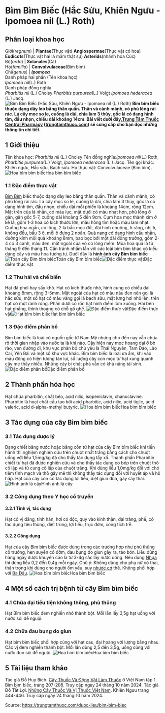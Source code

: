 # Bìm Bìm Biếc (Hắc Sửu, Khiên Ngưu - Ipomoea nil (L.) Roth)

Phân loại khoa học  
---  
Giới(_regnum_) |  **Plantae**(Thực vật) **Angiospermae**(Thực vật có hoa) **Eudicots**(Thực vật hai lá mầm thật sự) **Asterids**(nhánh hoa Cúc)  
Bộ(_ordo_) | **Solanales**(Cà)  
Họ(_familia_) | **Convolvulaceae**(Bìm bìm)  
Chi(_genus_) | **_Ipomoea_**  
Danh pháp hai phần (Tên khoa học)  
_Ipomoea nil_(L.) Roth  
Danh pháp đồng nghĩa  
_Pharbitis nil_ (L.) Choisy _Pharbitis purpurea_(L.) Voigt _Ipomoea hederacea_ (L.) Jacq.  
![Bìm Bìm Biếc \(Hắc Sửu, Khiên Ngưu - Ipomoea nil \(L.\) Roth\)](https://trungtamthuoc.com/images/others/bim-bim-biec-1026.jpg)
**Bìm bìm biếc thuộc dạng dây leo bằng thân quấn. Thân và cành mảnh, có phủ lông rải rác. Lá cây mọc so le, cuống lá dài, chia làm 3 thùy, gốc lá có dạng hình tim, đầu nhọn, chiều dài khoảng 14cm. Bài viết dưới đây,[Trung Tâm Thuốc Central Pharmacy](https://trungtamthuoc.com/ "Trung Tâm Thuốc Central Pharmacy") ([trungtamthuoc.com](https://trungtamthuoc.com/ "trungtamthuoc.com")) sẽ cung cấp cho bạn đọc những thông tin chi tiết.**
##  1 Giới thiệu
Tên khoa học: _Pharbitis nil_ (L.) Choisy
Tên đồng nghĩa:_Ipomoea nil_(L.) Roth, _Pharbitis purpurea_(L.) Voigt, _Ipomoea hederacea_ (L.) Jacq.
Tên gọi khác: Khiên ngưu, Hắc sửu, Bạch sửu. 
Họ thực vật: Convolvulaceae (Bìm bìm).
![Hoa bìm bìm biếc](https://trungtamthuoc.com/images/item/bim-bim-biec-0.jpg)Hoa bìm bìm biếc
### 1.1 Đặc điểm thực vật
[Bìm Bìm](https://trungtamthuoc.com/duoc-lieu/bim-bim-72 "Bìm Bìm") biếc thuộc dạng dây leo bằng thân quấn. Thân và cành mảnh, có phủ lông rải rác.
Lá cây mọc so le, cuống lá dài, chia làm 3 thùy, gốc lá có dạng hình tim, đầu nhọn, chiều dài mỗi phiến lá khoảng 14cm, rộng 12cm. Mặt trên của lá nhẵn, có màu lục, mặt dưới có màu nhạt hơn, phủ lông ở gân, gân gốc 5-7, cuống dài khoảng 5 đến 9cm.
Cụm hoa mọc thành xim ở kẽ lá, gồm 1-3 hoa có kích thước lớn, màu hồng tím hoặc màu lam nhạt. Cuống hoa ngắn, có lông, 2 lá bắc mọc đối, đài hình chuông, 5 răng, nhị 5, không đều, bầu 3 ô, mỗi ô đựng 2 noãn.
Quả nang có dạng hình cầu nhẵn, đường kính mỗi quả khoảng 8mm, bao bọc bởi một đài đồng trưởng, gồm 2-4 có 3 cạnh, màu đen, mặt ngoài của vỏ có lông mềm.
Mùa hoa quả là từ tháng 9 đến tháng 11.
Cần tránh nhầm lẫn với các loài bìm bìm khác có kiểu dáng cây và màu hoa tương tự.
Dưới đây là **hình ảnh cây Bìm bìm biếc**
![Toàn cây Bìm bìm biếc](https://trungtamthuoc.com/images/item/bim-bim-biec-7.jpg)Toàn cây Bìm bìm biếc![Đặc điểm thực vật](https://trungtamthuoc.com/images/item/bim-bim-biec-1.jpg)Đặc điểm thực vật
### 1.2 Thu hái và chế biến
Hạt đã phơi hay sấy khô. Hạt có kích thước nhỏ, hình cung có chiều dài khoảng 8mm, rộng 3-5mm. Mặt ngoài của hạt có màu nâu đen nên gọi là hắc sửu, một số hạt có màu vàng gọi là bạch sửu, mặt lưng hơi nhô lên, trên hạt có một rãnh rộng. Phần dưới có rốn hạt hình điểm lõm xuống. Hai bên hạt phẳng, thỉnh thoảng có chỗ gồ ghề.
![Đặc điểm thực vật](https://trungtamthuoc.com/images/item/bim-bim-biec-8.jpg)Đặc điểm thực vật![Hạt bìm bìm biếc](https://trungtamthuoc.com/images/item/bim-bim-biec-9.jpg)Hạt bìm bìm biếc
### 1.3 Đặc điểm phân bố
Bìm bìm biếc là loài có nguồn gốc từ Nam Mỹ nhưng cho đến nay vẫn chưa rõ thời gian nhập vào nước ta là khi nào. Cây hiện nay mọc hoang dại ở bờ rào, ven đường đi, khu vực phân bố chủ yếu là Thái Nguyên, Tam Đảo, Lào Cai, Yên Bái và một số khu vực khác.
Bìm bìm biếc là loài ưa ẩm, khi vào màu đông có hiện tượng tàn lụi, số lượng cây con mọc từ hạt xung quanh cây mẹ thấy nhiều. Những cây bị chặt phá vẫn có khả năng tái sinh.
![Đặc điểm phân bố](https://trungtamthuoc.com/images/item/bim-bim-biec-2.jpg)Đặc điểm phân bố
##  2 Thành phần hóa học
Hạt chứa pharbitin, chất béo, acid nilic, isopeniclavin, chanoclavine.
Pharbitin là hoạt chất cấu tạo bởi acid pharbitic, acid nilic, acid tiglic, acid valeric, acid d-alpha-methyl butyric.
![Hoa bìm bìm biếc](https://trungtamthuoc.com/images/item/bim-bim-biec-3.jpg)Hoa bìm bìm biếc
##  3 Tác dụng của cây Bìm bìm biếc
### 3.1 Tác dụng dược lý
Dạng chiết bằng nước hoặc bằng cồn từ hạt của cây Bìm bìm biếc khi tiến hành thí nghiệm nghiên cứu trên chuột nhắt trắng bằng cách cho chuột uống với liều 1,5mg/kg đã cho thấy tác dụng tẩy xổ.
Thành phần Pharbitin chiết từ hạt đã được nghiên cứu và cho thấy tác dụng co bóp trên chuột thỏ cô lập và tử cung cô lập của chuột trắng. Khi dùng liều 1,0mg/kg đối với chó tiêm tĩnh mạch và thỏ gây mê thì không thấy tác dụng đối với huyết áp và hô hấp.
Hạt của cây còn có tác dụng lợi tiểu, diệt giun đũa, gây sảy thai.
![Hình ảnh lá cây](https://trungtamthuoc.com/images/item/bim-bim-biec-4.jpg)Hình ảnh lá cây
### 3.2 Công dụng theo Y học cổ truyền
#### 3.2.1 Tính vị, tác dụng
Hạt có vị đắng, tính hàn, hơi có độc, quy vào kinh thận, đại tràng, phế, có tác dụng tiêu thũng, diệt trùng, lợi tiểu, trục đờm, công tích trễ.
#### 3.2.2 Công dụng
Hạt của cây Bìm bìm biếc được dùng trong các trường hợp như phù thũng cổ trướng, hen suyễn có đờm, đau bụng do giun gây ra, táo bón. Liều dùng hàng ngày được khuyến cáo là từ 3-4g sắc lấy nước uống. Nếu dùng [Nhựa](https://trungtamthuoc.com/hoat-chat/nhua "Nhựa") thì dùng liều 0,2 đến 0,4g mỗi ngày.
Chú ý: Không dùng cho phụ nữ có thai, thận trọng khi dùng cho người ốm yếu, suy [nhược cơ](https://trungtamthuoc.com/bai-viet/chan-doan-va-dieu-tri-nhuoc-co "nhược cơ") thể. Không phối hợp với [Ba Đậu](https://trungtamthuoc.com/duoc-lieu/ba-dau "Ba Đậu").
![Hoa bìm bìm biếc](https://trungtamthuoc.com/images/item/bim-bim-biec-5.jpg)Hoa bìm bìm biếc
##  4 Một số cách trị bệnh từ cây Bìm bìm biếc
### 4.1 Chữa đại tiểu tiện không thông, phù thũng
Hạt Bìm bìm biếc đem nghiền nhỏ thành bột. Mỗi lần lấy 3,5g hạt uống với nước sôi để nguội.
### 4.2 Chữa đau bụng do giun
Hạt bìm bìm biếc phối hợp cùng với hạt cau, đại hoàng với lượng bằng nhau.
Các vị đem nghiền thành bột.
Mỗi lần dùng 2,5 đến 3,5g, uống cùng với nước đun sôi để nguội.
![Hoa bìm bìm biếc](https://trungtamthuoc.com/images/item/bim-bim-biec-6.jpg)Hoa bìm bìm biếc
##  5 Tài liệu tham khảo
Tác giả Đỗ Huy Bích. [Cây Thuốc Và Động Vật Làm Thuốc](https://trungtamthuoc.com/bai-viet/doc-online-va-tai-mien-phi-pdf-sach-cay-thuoc-va-dong-vat-lam-thuoc-o-viet-nam "Cây Thuốc Và Động Vật Làm Thuốc") ở Việt Nam tập 1. Bìm bìm biếc, trang 207-208. Truy cập ngày 24 tháng 10 năm 2024.
Tác giả Đỗ Tất Lợi. [Những Cây Thuốc Và Vị Thuốc Việt Nam](https://trungtamthuoc.com/duoc-lieu "Những Cây Thuốc Và Vị Thuốc Việt Nam"). Khiên Ngưu trang 444-446. Truy cập ngày 24 tháng 10 năm 2024.


Source: https://trungtamthuoc.com/duoc-lieu/bim-bim-biec